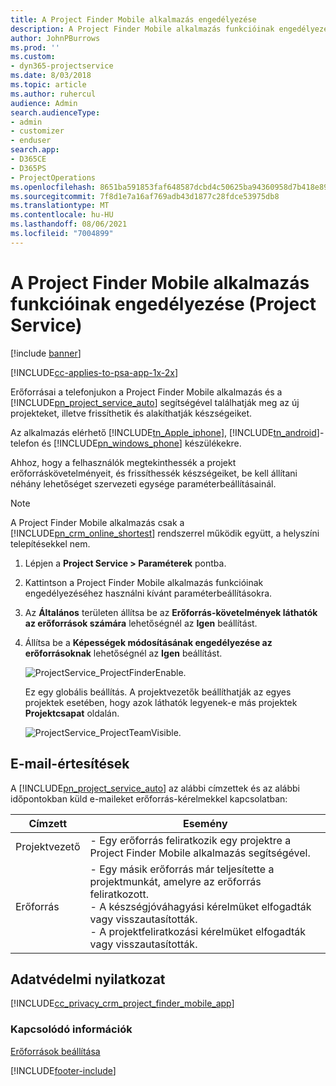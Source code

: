 ```yaml
---
title: A Project Finder Mobile alkalmazás engedélyezése
description: A Project Finder Mobile alkalmazás funkcióinak engedélyezése a Project Service szolgáltatásban
author: JohnPBurrows
ms.prod: ''
ms.custom:
- dyn365-projectservice
ms.date: 8/03/2018
ms.topic: article
ms.author: ruhercul
audience: Admin
search.audienceType:
- admin
- customizer
- enduser
search.app:
- D365CE
- D365PS
- ProjectOperations
ms.openlocfilehash: 8651ba591853faf648587dcbd4c50625ba94360958d7b418e89aa0bf09464a89
ms.sourcegitcommit: 7f8d1e7a16af769adb43d1877c28fdce53975db8
ms.translationtype: MT
ms.contentlocale: hu-HU
ms.lasthandoff: 08/06/2021
ms.locfileid: "7004899"
---
```

# <a name="enable-project-finder-mobile-app-features-project-service"></a>A Project Finder Mobile alkalmazás funkcióinak engedélyezése (Project Service)

[!include [banner](../includes/psa-now-project-operations.md)]

[!INCLUDE[cc-applies-to-psa-app-1x-2x](../includes/cc-applies-to-psa-app-1x-2x.md)]

Erőforrásai a telefonjukon a Project Finder Mobile alkalmazás és a [!INCLUDE[pn_project_service_auto](../includes/pn-project-service-auto.md)] segítségével találhatják meg az új projekteket, illetve frissíthetik és alakíthatják készségeiket.  
  
 Az alkalmazás elérhető [!INCLUDE[tn_Apple_iphone](../includes/tn-apple-iphone.md)], [!INCLUDE[tn_android](../includes/tn-android.md)]-telefon és [!INCLUDE[pn_windows_phone](../includes/pn-windows-phone.md)] készülékekre.  
    
 Ahhoz, hogy a felhasználók megtekinthessék a projekt erőforráskövetelményeit, és frissíthessék készségeiket, be kell állítani néhány lehetőséget szervezeti egysége paraméterbeállításainál.
  
> [!NOTE]
>  A Project Finder Mobile alkalmazás csak a [!INCLUDE[pn_crm_online_shortest](../includes/pn-crm-online-shortest.md)] rendszerrel működik együtt, a helyszíni telepítésekkel nem.  
  
1. Lépjen a **Project Service > Paraméterek** pontba.  
  
2. Kattintson a Project Finder Mobile alkalmazás funkcióinak engedélyezéséhez használni kívánt paraméterbeállításokra.  
  
3. Az **Általános** területen állítsa be az **Erőforrás-követelmények láthatók az erőforrások számára** lehetőségnél az **Igen** beállítást.  
  
4. Állítsa be a **Képességek módosításának engedélyezése az erőforrásoknak** lehetőségnél az **Igen** beállítást.  
  
   ![ProjectService_ProjectFinderEnable.](../psa/media/project-service-project-finder-enable.png "ProjectService_ProjectFinderEnable")  
  
   Ez egy globális beállítás. A projektvezetők beállíthatják az egyes projektek esetében, hogy azok láthatók legyenek-e más projektek **Projektcsapat** oldalán.  
  
   ![ProjectService_ProjectTeamVisible.](../psa/media/project-service-project-team-visible.png "ProjectService_ProjectTeamVisible")  
  
## <a name="email-notifications"></a>E-mail-értesítések  
 A [!INCLUDE[pn_project_service_auto](../includes/pn-project-service-auto.md)] az alábbi címzettek és az alábbi időpontokban küld e-maileket erőforrás-kérelmekkel kapcsolatban:  
  
|Címzett|Esemény|  
|---------------|-----------|  
|Projektvezető|- Egy erőforrás feliratkozik egy projektre a Project Finder Mobile alkalmazás segítségével.|  
|Erőforrás|- Egy másik erőforrás már teljesítette a projektmunkát, amelyre az erőforrás feliratkozott.<br />- A készségjóváhagyási kérelmüket elfogadták vagy visszautasították.<br />- A projektfeliratkozási kérelmüket elfogadták vagy visszautasították.|  
  
## <a name="privacy-notice"></a>Adatvédelmi nyilatkozat  
 [!INCLUDE[cc_privacy_crm_project_finder_mobile_app](../includes/cc-privacy-crm-project-finder-mobile-app.md)]  
  
### <a name="see-also"></a>Kapcsolódó információk  
 [Erőforrások beállítása](../psa/set-up-resources.md)


[!INCLUDE[footer-include](../includes/footer-banner.md)]